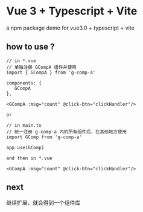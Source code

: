 # Vue 3 + Typescript + Vite

a npm package demo for vue3.0 + typescript + vite


## how to use ?

```
// in *.vue
// 单独注册 GCompA 组件并使用
import { GCompA } from 'g-comp-a'

components: {
   GCompA
},

<GCompA :msg="count" @click-btn="clickHandler"/>

or

// in main.ts
// 统一注册 g-comp-a 内的所有组件后，在其他地方使用
import GComp from 'g-comp-a'

app.use(GComp)

and then in *.vue

<GCompA :msg="count" @click-btn="clickHandler"/>
```

## next

继续扩展，就会得到一个组件库
